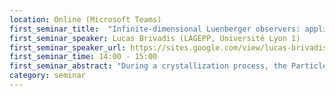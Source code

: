 ```yaml
---
location: Online (Microsoft Teams)
first_seminar_title:  "Infinite-dimensional Luenberger observers: application to a crystallization process"
first_seminar_speaker: Lucas Brivadis (LAGEPP, Université Lyon 1)
first_seminar_speaker_url: https://sites.google.com/view/lucas-brivadis
first_seminar_time: 14:00 - 15:00
first_seminar_abstract: "During a crystallization process, the Particle Size Distribution (PSD) is a relevant information that needs to be estimated through other measurements, such as the Chord Length Distribution (CLD). The PSD-to-CLD mapping depends on particle geometry. We propose a model for spheroid particles. When crystals in the reactor share the same shape, we prove the injectivity of this mapping. However, in the multi-shape case (which is common due to polymorphism), additional information is required to recover the CLD from the PSD. We propose to combine the CLD measurement with an evolution model of the PSD (a transport equation) and to use an infinite-dimensional Luenberger observer.</br>More precisely, we apply the Back and Forth Nudging algorithm, based on forward and backward iterations of asymptotic observers on a finite time interval. We investigate in a more general framework the convergence properties of this algorithm, and derive observability conditions for the weak or strong convergence. We check these observability conditions in various cases for the CLD-to-PSD problem."
category: seminar
---
```

